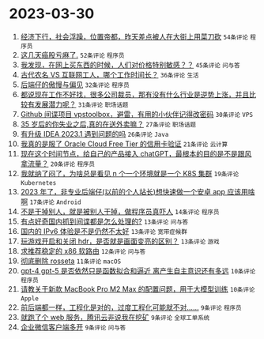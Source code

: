 # 2023-03-30

1. [经济下行，社会浮躁，位置帝都，昨天差点被人在大街上用菜刀砍](https://www.v2ex.com/t/928431) `54条评论` `程序员`
1. [这几天癌股亏麻了.](https://www.v2ex.com/t/928378) `52条评论` `程序员`
1. [我发现，在网上买东西的时候，人们对价格特别敏感？？](https://www.v2ex.com/t/928346) `45条评论` `问与答`
1. [古代农名 VS 互联网工人，哪个工作时间长？](https://www.v2ex.com/t/928348) `36条评论` `生活`
1. [后端仔的傲慢与偏见](https://www.v2ex.com/t/928384) `32条评论` `程序员`
1. [都说现在工作不好找，很多公司裁员，那有没有什么行业是逆势上涨，并且比较有发展潜力呢？](https://www.v2ex.com/t/928361) `31条评论` `职场话题`
1. [Github 间谍项目 vpstoolbox，避雷，有用的小伙伴记得改密码](https://www.v2ex.com/t/928400) `30条评论` `VPS`
1. [35 岁后的你失业之后,真的在送外卖嘛？](https://www.v2ex.com/t/928383) `27条评论` `职场话题`
1. [有升级 IDEA 2023.1 遇到问题的吗](https://www.v2ex.com/t/928359) `26条评论` `Java`
1. [我真的是服了 Oracle Cloud Free Tier 的信用卡验证](https://www.v2ex.com/t/928380) `21条评论` `云计算`
1. [现在这个时间节点，给自己的产品接入 chatGPT，最根本的目的是不是跟风拿流量？](https://www.v2ex.com/t/928372) `20条评论` `程序员`
1. [我就纳了闷了，为啥总是看见 n 个一个环境就是一个 K8S 集群](https://www.v2ex.com/t/928362) `19条评论` `Kubernetes`
1. [2023 年了，非专业后端仔(以前的个人站长)想快速做一个安卓 app 应该用啥啊](https://www.v2ex.com/t/928417) `17条评论` `Android`
1. [不是干掉别人，就是被别人干掉，做程序员真吓人](https://www.v2ex.com/t/928403) `14条评论` `程序员`
1. [有点好奇国内抓到间谍都是怎么处理的?](https://www.v2ex.com/t/928387) `13条评论` `问与答`
1. [国内的 IPv6 体验是不是仍然不太好](https://www.v2ex.com/t/928381) `13条评论` `宽带症候群`
1. [玩游戏开启和关闭 hdr，是否就是画面变亮的区别？](https://www.v2ex.com/t/928369) `13条评论` `游戏`
1. [求推荐稳定的 x86 软路由](https://www.v2ex.com/t/928360) `12条评论` `问与答`
1. [彻底删除 rosseta](https://www.v2ex.com/t/928353) `11条评论` `macOS`
1. [gpt-4 gpt-5 是否依然只是函数拟合和逼近 离产生自主意识还有多远](https://www.v2ex.com/t/928420) `10条评论` `程序员`
1. [请教关于新款 MacBook Pro M2 Max 的配置问题，用于大模型训练](https://www.v2ex.com/t/928389) `10条评论` `Apple`
1. [前后端都一样，工程化是对的，过度工程化可能就不对……](https://www.v2ex.com/t/928423) `9条评论` `程序员`
1. [就跑了个 web 服务，腾讯云非说我在挖矿](https://www.v2ex.com/t/928421) `9条评论` `全球工单系统`
1. [企业微信客户端多开](https://www.v2ex.com/t/928405) `9条评论` `问与答`
